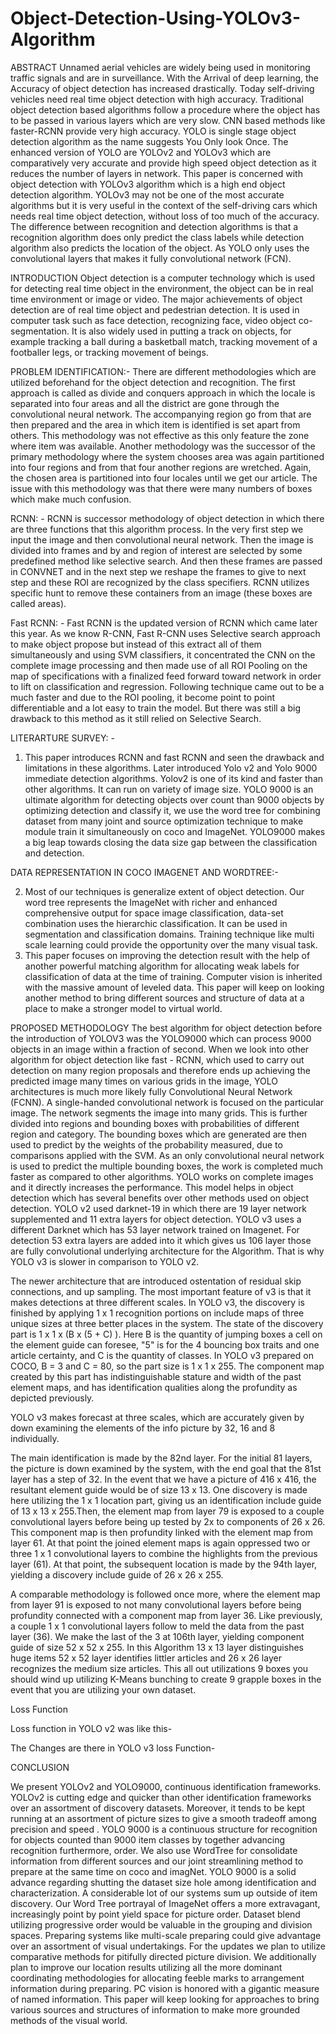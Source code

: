 # Object-Detection-Using-YOLOv3-Algorithm



ABSTRACT
Unnamed aerial vehicles are widely being used in monitoring traffic signals and are in surveillance.  With the Arrival of deep learning, the Accuracy of object detection has increased drastically. Today self-driving vehicles need real time object detection with high accuracy. Traditional object detection based algorithms follow a procedure where the object has to be passed in various layers which are very slow. CNN based methods like faster-RCNN provide very high accuracy. YOLO is single stage object detection algorithm as the name suggests You Only look Once. The enhanced version of YOLO are YOLOv2 and YOLOv3 which are comparatively very accurate and provide high speed object detection as it reduces the number of layers in network. This paper is concerned with object detection with YOLOv3 algorithm which is a high end object detection algorithm. YOLOv3 may not be one of the most accurate algorithms but it is very useful in the context of the self-driving cars which needs real time object detection, without loss of too much of the accuracy. The difference between recognition and detection algorithms is that a recognition algorithm does only predict the class labels while detection algorithm also predicts the location of the object. As YOLO only uses the convolutional layers that makes it fully convolutional network (FCN).

INTRODUCTION
Object detection is a computer technology which is used for detecting real time object in the environment, the object can be in real time environment or image or video. The major achievements of object detection are of real time object and pedestrian detection. It is used in computer task such as face detection, recognizing face, video object co-segmentation. It is also widely used in putting a track on  objects, for example tracking a ball during a basketball match, tracking movement  of a footballer legs, or tracking movement of beings. 

 
PROBLEM IDENTIFICATION:-
There are different methodologies which are utilized beforehand for the object detection and recognition. The first approach is called as divide and conquers approach in which the locale is separated into four areas and all the district are gone through the convolutional neural network. The accompanying region go from that are then prepared and the area in which item is identified is set apart from others. This methodology was not effective as this only feature the zone where item was available. 
Another methodology was the successor of the primary methodology where the system chooses area was again partitioned into four regions and from that four another regions are wretched. Again, the chosen area is partitioned into four locales until we get our article. The issue with this methodology was that there were many numbers of boxes which make much confusion.

RCNN: - RCNN is successor methodology of object detection in which there are three functions that this algorithm process. In the very first step we input the image and then convolutional neural network. Then the image is divided into frames and by and region of interest are selected by some predefined method like selective search. And then these frames are passed in CONVNET and in the next step we reshape the frames to give to next step and these ROI are recognized by the class specifiers. RCNN utilizes specific hunt to remove these containers from an image (these boxes are called areas).

Fast RCNN: - Fast RCNN is the updated version of RCNN which came later this year. As we know R-CNN, Fast R-CNN uses  Selective search approach to make object propose but instead of this extract all of them simultaneously and using SVM classifiers, it concentrated the CNN on the complete image processing and then made use of all ROI Pooling on the map of specifications with a finalized feed forward toward network in order to lift on classification and regression. Following technique came out to be a much faster and due to the ROI pooling, it become point to point differentiable and a lot easy to train the model. But there was still a big drawback to this method as it still relied on Selective Search.

LITERARTURE SURVEY: -
1.	 This paper introduces RCNN and fast RCNN and seen the drawback and limitations in these algorithms. Later introduced Yolo v2 and Yolo 9000 immediate detection algorithms. Yolov2 is one of its kind and faster than other algorithms. It can run on variety of image size. YOLO 9000 is an ultimate algorithm for detecting objects over count than 9000 objects by optimizing detection and classify it, we use the word tree for combining dataset from many joint and source optimization technique to make module train it simultaneously on coco and ImageNet. YOLO9000 makes a big leap towards closing the data size gap between the classification and detection.

DATA REPRESENTATION IN COCO IMAGENET AND WORDTREE:-
 
2.	Most of our techniques is generalize extent of object detection. Our word tree represents the ImageNet with richer and enhanced comprehensive output for space image classification, data-set combination uses the hierarchic classification. It can be used in segmentation and classification domains. Training technique like multi scale learning could provide the opportunity over the many visual task. 
3.	This paper focuses on improving the detection result with the help of another powerful matching algorithm for allocating weak labels for classification of data at the time of training. Computer vision is inherited with the massive amount of leveled data. This paper will keep on looking another method to bring different sources and structure of data at a place to make a stronger model to virtual world.  

PROPOSED METHODOLOGY
The best algorithm for object detection before the introduction of YOLOV3 was the YOLO9000 which can process 9000 objects in an image within a fraction of second. When we look into other algorithm for object detection like fast - RCNN, which used to carry out detection on many region proposals and therefore ends up achieving the predicted image many times on various grids in the image, YOLO architectures is much more likely fully Convolutional Neural Network (FCNN). A single-handed convolutional network is focused on the particular image. The network segments the image into many grids. This is further divided into regions and bounding boxes with probabilities of different region and category. The bounding boxes which are generated are then used to predict by the weights of the probability measured, due to comparisons applied with the SVM. As an only convolutional neural network is used to predict the multiple bounding boxes, the work is completed much faster as compared to other algorithms. YOLO works on complete images and it directly increases the performance. This model helps in object detection which has several benefits over other methods used on object detection. YOLO v2 used  darknet-19 in which there are 19 layer network supplemented and 11 extra layers for object detection. YOLO v3 uses a different Darknet which has 53 layer network trained on Imagenet. For detection 53 extra layers are added into it which gives us 106 layer those are fully convolutional underlying architecture for the Algorithm. That is why YOLO v3 is slower in comparison  to YOLO v2.
 
The newer architecture that are introduced  ostentation of residual skip connections, and up sampling. The most important feature of v3 is that it makes detections at three different scales. In YOLO v3, the discovery is finished by applying 1 x 1 recognition portions on include maps of three unique sizes at three better places in the system. The state of the discovery part is 1 x 1 x (B x (5 + C) ). Here B is the quantity of jumping boxes a cell on the element guide can foresee, "5" is for the 4 bouncing box traits and one article certainty, and C is the quantity of classes. In YOLO v3 prepared on COCO, B = 3 and C = 80, so the part size is 1 x 1 x 255. The component map created by this part has indistinguishable stature and width of the past element maps, and has identification qualities along the profundity as depicted previously.   

YOLO v3 makes forecast at three scales, which are accurately given by down examining the elements of the info picture by 32, 16 and 8 individually. 

The main identification is made by the 82nd layer. For the initial 81 layers, the picture is down examined by the system, with the end goal that the 81st layer has a step of 32. In the event that we have a picture of 416 x 416, the resultant element guide would be of size 13 x 13. One discovery is made here utilizing the 1 x 1 location part, giving us an identification include guide of 13 x 13 x 255.Then, the element map from layer 79 is exposed to a couple convolutional layers before being up tested by 2x to components of 26 x 26. This component map is then profundity linked with the element map from layer 61. At that point the joined element maps is again oppressed two or three 1 x 1 convolutional layers to combine the highlights from the previous layer (61). At that point, the subsequent location is made by the 94th layer, yielding a discovery include guide of 26 x 26 x 255. 

A comparable methodology is followed once more, where the element map from layer 91 is exposed to not many convolutional layers before being profundity connected with a component map from layer 36. Like previously, a couple 1 x 1 convolutional layers follow to meld the data from the past layer (36). We make the last of the 3 at 106th layer, yielding component guide of size 52 x 52 x 255. 
In this Algorithm 13 x 13 layer distinguishes huge items 52 x 52 layer identifies littler articles and 26 x 26 layer recognizes the medium size articles. 
This all out utilizations 9 boxes you should wind up utilizing K-Means bunching to create 9 grapple boxes in the event that you are utilizing your own dataset.

Loss Function

 Loss function in YOLO v2 was like this-
 


The Changes are there in YOLO v3 loss Function-
	
 


CONCLUSION
 
We present YOLOv2 and YOLO9000, continuous identification frameworks. YOLOv2 is cutting edge and quicker than other identification frameworks over an assortment of discovery datasets. Moreover, it tends to be kept running at an assortment of picture 
sizes to give a smooth tradeoff among precision and speed . YOLO 9000 is a continuous structure for recognition for objects counted  than 9000 item classes by together advancing recognition furthermore, order. We also use WordTree for consolidate information from different sources and our joint streamlining method to prepare at the same time on coco and imagNet. YOLO 9000 is a solid advance regarding shutting the dataset size hole among identification and characterization. 
A considerable lot of our systems sum up outside of item discovery. Our Word Tree portrayal of ImageNet offers a more extravagant, increasingly point by point yield space for picture order. Dataset blend utilizing progressive order would 
be valuable in the grouping and division spaces. Preparing systems like multi-scale preparing could give advantage over an assortment of visual undertakings. 
For the updates we plan to utilize comparative methods for pitifully directed picture division. We additionally plan to improve our location results utilizing all the more dominant coordinating methodologies for allocating feeble marks to arrangement information during preparing. PC vision is honored with a gigantic measure of named information. This paper will keep looking for approaches to bring various sources and structures of information to make more grounded methods of the visual world.





